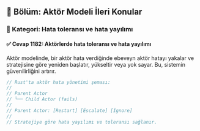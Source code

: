 ## 📘 Bölüm: Aktör Modeli İleri Konular
### 🔹 Kategori: Hata toleransı ve hata yayılımı
#### ✅ Cevap 1182: Aktörlerde hata toleransı ve hata yayılımı

Aktör modelinde, bir aktör hata verdiğinde ebeveyn aktör hatayı yakalar ve stratejisine göre yeniden başlatır, yükseltir veya yok sayar. Bu, sistemin güvenilirliğini artırır.

```rust
// Rust'ta aktör hata yönetimi şeması:
//
// Parent Actor
// └── Child Actor (fails)
//
// Parent Actor: [Restart] [Escalate] [Ignore]
//
// Stratejiye göre hata yayılımı ve toleransı sağlanır.
```
